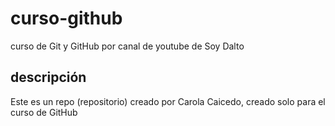 # curso-github
curso de Git y GitHub por canal de youtube de Soy Dalto

## descripción
Este es un repo (repositorio) creado por Carola Caicedo, creado solo para el curso de GitHub
